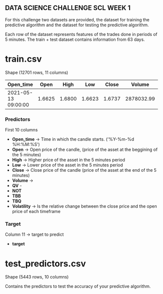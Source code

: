 ## DATA SCIENCE CHALLENGE SCL WEEK 1 

For this challenge two datasets are provided, the dataset for training the predictive algorithm and the dataset for testing the predictive algorithm.

Each row of the dataset represents features of the trades done in periods of 5 minutes. The train + test dataset contains information from 63 days.

# train.csv
Shape (12701 rows, 11 columns)

| Open_time           | Open   | High   | Low    | Close  | Volume     | QV           | NOT  | TBB        | TBQ          | Volatility | target |
|---------------------|--------|--------|--------|--------|------------|--------------|------|------------|--------------|------------|--------|
| 2021-05-13 09:00:00 | 1.6625 | 1.6800 | 1.6623 | 1.6737 | 2878032.99 | 4.821304e+06 | 5125 | 1702161.28 | 2.851617e+06 | 0.673684   | 0      |

### Predictors
First 10 columns

* **Open_time** -> Time in which the candle starts. ('%Y-%m-%d %H:%M:%S')
* **Open** -> Open price of the candle, (price of the asset at the beggining of the 5 minutes)
* **High** -> Higher price of the asset in the 5 minutes period
* **Low** -> Lower price of the asset in the 5 minutes period
* **Close** -> Close price of the candle (price of the asset at the end of the 5 minutes)
* **Volume** -> 
* **QV** -
* **NOT**
* **TBB**
* **TBQ**
* **Volatility** -> Is the relative change between the close price and the open price of each timeframe


### Target
Column 11 -> target to predict 


* **target**



# test_predictors.csv
Shape (5443 rows, 10 columns)

Contains the predictors to test the accuracy of your predictive algorithm.
